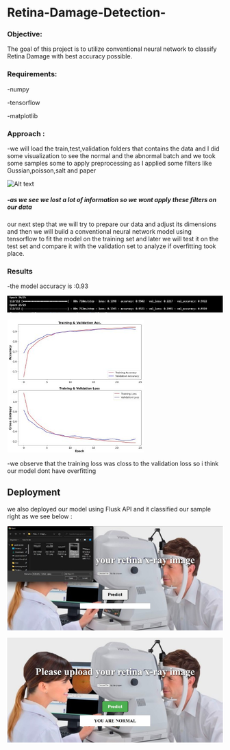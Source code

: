 # Retina-Damage-Detection-
### Objective:
The goal of this project is to utilize conventional neural network to classify Retina Damage with best accuracy possible.
### Requirements:
-numpy

-tensorflow


-matplotlib
### Approach :
-we will load the train,test,validation folders that contains the data and I did some visualization to see the normal and the abnormal batch and we took some samples some to apply preprocessing as I applied some filters like Gussian,poisson,salt and paper 

![Alt text](https://github.com/menna566/Retina-Damage-Detection-/blob/main/photo_6025840907745606851_y.jpg)

 ##### -as we see we lost a lot of information so we wont apply these filters on our data 


our next step that we will try to prepare our data and adjust its dimensions and then we will build a conventional neural network model using tensorflow to fit the model on the training set and later we will test it on the test set and compare it with the validation set to analyze if overfitting took place. 

### Results 
-the model accuracy is :0.93

![Alt text](https://github.com/menna566/Retina-Damage-Classification-/blob/main/Screenshot%202023-05-09%20215025.png)



![Alt text](https://github.com/menna566/Retina-Damage-Classification-/blob/main/photo_6025840907745606852_m.jpg)

-we observe that the training loss was closs to the validation loss so i think our model dont have overfitting 

## Deployment 
we also deployed our model using Flusk API and it classified our sample right as we see below :

![Alt text](https://github.com/menna566/Retina-Damage-Classification-/blob/main/photo_6025840907745606910_x.jpg)


![Alt text](https://github.com/menna566/Retina-Damage-Classification-/blob/main/photo_6025840907745606912_x%20(1).jpg)
